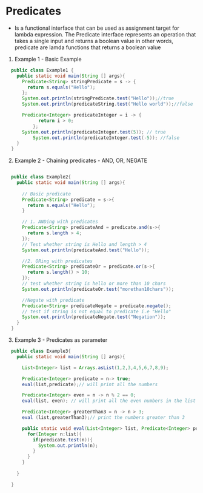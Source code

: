 # Predicates 

- Is a functional interface that can be used as assignment target for lambda expression. The Predicate interface represents an operation that takes a single input and returns a boolean value in other words, predicate are lamda functions that returns a boolean value

1. Example 1 - Basic Example

```java
  public class Example1 {
    public static void main(String [] args){
      Predicate<String> stringPredicate = s -> {
        return s.equals("Hello");
      };
      System.out.println(stringPredicate.test("Hello"));//true
      System.out.println(predicateString.test("Hello world"));//false

      Predicate<Integer> predicateInteger = i -> {
			return i > 0;
		  };
      System.out.println(predicateInteger.test(5)); // true
		  System.out.println(predicateInteger.test(-5)); //false
    }
  }

```

2. Example 2 - Chaining predicates - AND, OR, NEGATE

```java

  public class Example2{
    public static void main(String [] args){
      
      // Basic predicate
      Predicate<String> predicate = s->{
        return s.equals("Hello");
      }

      // 1. ANDing with predicates
      Predicate<String> predicateAnd = predicate.and(s->{
        return s.length > 4;
      });
      // Test whether string is Hello and length > 4
      System.out.println(predicateAnd.test("Hello"));

      //2. ORing with predicates
      Predicate<String> predicateOr = predicate.or(s->{
        return s.length() > 10;
      });
      // test whether string is hello or more than 10 chars
      System.out.println(predicateOr.test("morethan10chars"));

      //Negate with predicate
      Predicate<String> predicateNegate = predicate.negate();
      // test if string is not equal to predicate i.e "Hello"
      System.out.println(predicateNegate.test("Negation"));
    }
  }
```

3. Example 3 - Predicates as parameter

```java
  public class Example3{
    public static void main(String [] args){

      List<Integer> list = Arrays.asList(1,2,3,4,5,6,7,8,9);

      Predicate<Integer> predicate = n-> true;
      eval(list,predicate);// will print all the numbers

      Predicate<Integer> even = n -> n % 2 == 0;
      eval(list, even); // will print all the even numbers in the list

      Predicate<Integer> greaterThan3 = n -> n > 3;
      eval (list,greaterThan3);// print the numbers greater than 3

      public static void eval(List<Integer> list, Predicate<Integer> predicate){
        for(Integer n:list){
          if(predicate.test(n)){
            System.out.println(n);
          }
        }
      }
      
    }

  }
```








